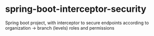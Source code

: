 # spring-boot-interceptor-security
Spring boot project, with interceptor to secure endpoints according to organization -> branch (levels) roles and permissions
